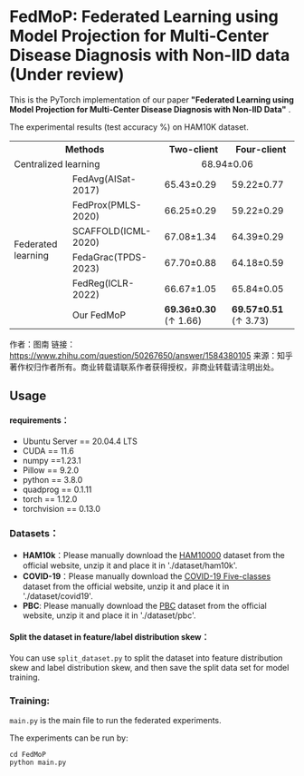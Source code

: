 # FedMoP: Federated Learning using Model Projection for Multi‑Center Disease Diagnosis with Non-IID data (Under review)

This is the PyTorch implementation of our paper **"Federated Learning using Model Projection for Multi-Center Disease Diagnosis with Non-IID Data"** . 

The experimental  results (test accuracy %) on HAM10K dataset.

<table>
    <tr>
        <th colspan="2">Methods</th><th>Two-client</th><th>Four-client </th>
    </tr>
  <tr>
    <td colspan="2">Centralized learning</td><td colspan="2" align="center">68.94±0.06</td>
  </tr>
    <tr>
        <td rowspan="6">Federated learning </td><td>FedAvg(AISat-2017)</td><td >65.43±0.29 </td><td>59.22±0.77</td>
    </tr>
    <tr>
        <td>FedProx(PMLS-2020)</td></td><td>66.25±0.29</td><td>59.22±0.29</td>
    </tr>
    <tr>
        <td>SCAFFOLD(ICML-2020)</td></td><td>67.08±1.34</td><td>64.39±0.29</td>
    </tr>
    <tr>
        <td>FedaGrac(TPDS-2023)</td></td><td>67.70±0.88</td><td>64.18±0.59</td>
    </tr>
    <tr>
        <td>FedReg(ICLR-2022)</td></td><td>66.67±1.05</td><td>65.84±0.05</td>
    </tr>
    <tr>
        <td>Our FedMoP</td></td><td><b>69.36±0.30</b> (↑ 1.66)</td><td><b>69.57±0.51</b> (↑ 3.73)</td>
    </tr>
   
</table>

作者：图南
链接：https://www.zhihu.com/question/50267650/answer/1584380105
来源：知乎
著作权归作者所有。商业转载请联系作者获得授权，非商业转载请注明出处。




## Usage

#### requirements：
- Ubuntu Server == 20.04.4 LTS
- CUDA == 11.6
- numpy ==1.23.1
- Pillow == 9.2.0
- python == 3.8.0
- quadprog == 0.1.11
- torch == 1.12.0
- torchvision == 0.13.0

### Datasets：

- **HAM10k**：Please manually download the [HAM10000](https://dataverse.harvard.edu/dataset.xhtml?persistentId=doi:10.7910/DVN/DBW86T) dataset from the official website, unzip it and place it in './dataset/ham10k'.
- **COVID-19**：Please manually download the [COVID-19 Five-classes](https://www.kaggle.com/datasets/edoardovantaggiato/covid19-xray-two-proposed-databases?select=Datasets)  dataset from the official website, unzip it  and place it in './dataset/covid19'.
- **PBC**:  Please manually download the [PBC](https://data.mendeley.com/datasets/snkd93bnjr/1) dataset from the official website, unzip it  and place it in './dataset/pbc'.



#### Split the dataset in feature/label distribution skew：

You can use `split_dataset.py`  to split the dataset into feature distribution skew and label distribution skew, and then save the split data set for model training.


### Training:

`main.py` is the main file to run the federated experiments.

The experiments can be run by:

```
cd FedMoP
python main.py
```


